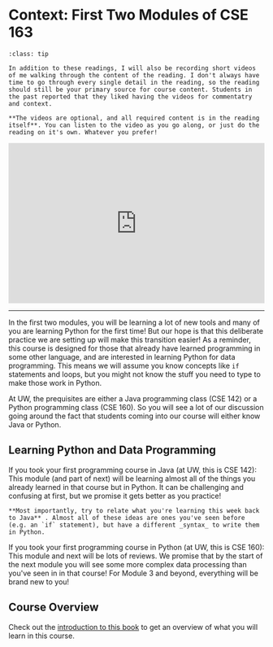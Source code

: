 # Context: First Two Modules of CSE 163

```{admonition} Tip
:class: tip

In addition to these readings, I will also be recording short videos of me walking through the content of the reading. I don't always have time to go through every single detail in the reading, so the reading should still be your primary source for course content. Students in the past reported that they liked having the videos for commentatry and context.

**The videos are optional, and all required content is in the reading itself**. You can listen to the video as you go along, or just do the reading on it's own. Whatever you prefer!
```

<div style="position: relative; padding-bottom: 62.5%; height: 0;">
    <iframe src="https://www.loom.com/embed/732b9b2cb52d4380b4e21ea4cf53f2ab?sharedAppSource=personal_library" frameborder="0" webkitallowfullscreen mozallowfullscreen allowfullscreen style="position: absolute; top: 0; left: 0; width: 100%; height: 100%;"></iframe>
</div>

---

In the first two modules, you will be learning a lot of new tools and many of you are learning Python for the first time! But our hope is that this deliberate practice we are setting up will make this transition easier! As a reminder, this course is designed for those that already have learned programming in some other language, and are interested in learning Python for data programming. This means we will assume you know concepts like `if` statements and loops, but you might not know the stuff you need to type to make those work in Python.

At UW, the prequisites are either a Java programming class (CSE 142) or a Python programming class (CSE 160). So you will see a lot of our discussion going around the fact that students coming into our course will either know Java or Python.

## Learning Python and Data Programming

If you took your first programming course in Java (at UW, this is CSE 142): This module (and part of next) will be learning almost all of the things you already learned in that course but in Python. It can be challenging and confusing at first, but we promise it gets better as you practice!

```{tip} Tip
**Most importantly, try to relate what you're learning this week back to Java** . Almost all of these ideas are ones you've seen before (e.g. an `if` statement), but have a different _syntax_ to write them in Python.
```

If you took your first programming course in Python (at UW, this is CSE 160): This module and next will be lots of reviews. We promise that by the start of the next module you will see some more complex data processing than you've seen in in that course! For Module 3 and beyond, everything will be brand new to you!

## Course Overview

Check out the [introduction to this book](/index.md) to get an overview of what you will learn in this course.
